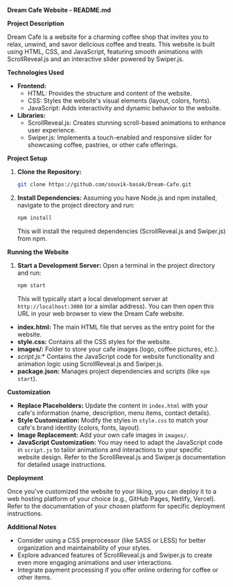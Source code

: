 **Dream Cafe Website - README.md**

**Project Description**

Dream Cafe is a website for a charming coffee shop that invites you to relax, unwind, and savor delicious coffee and treats. This website is built using HTML, CSS, and JavaScript, featuring smooth animations with ScrollReveal.js and an interactive slider powered by Swiper.js.

**Technologies Used**

* **Frontend:**
    * HTML: Provides the structure and content of the website.
    * CSS: Styles the website's visual elements (layout, colors, fonts).
    * JavaScript: Adds interactivity and dynamic behavior to the website.
* **Libraries:**
    * ScrollReveal.js: Creates stunning scroll-based animations to enhance user experience.
    * Swiper.js: Implements a touch-enabled and responsive slider for showcasing coffee, pastries, or other cafe offerings.

**Project Setup**

1. **Clone the Repository:**
   ```bash
   git clone https://github.com/souvik-basak/Dream-Cafe.git
   ```

2. **Install Dependencies:**
   Assuming you have Node.js and npm installed, navigate to the project directory and run:
   ```bash
   npm install
   ```
   This will install the required dependencies (ScrollReveal.js and Swiper.js) from npm.

**Running the Website**

1. **Start a Development Server:**
   Open a terminal in the project directory and run:
   ```bash
   npm start
   ```
   This will typically start a local development server at `http://localhost:3000` (or a similar address). You can then open this URL in your web browser to view the Dream Cafe website.


* **index.html:** The main HTML file that serves as the entry point for the website.
* **style.css:** Contains all the CSS styles for the website.
* **images/:** Folder to store your cafe images (logo, coffee pictures, etc.).
* *script.js:** Contains the JavaScript code for website functionality and animation logic using ScrollReveal.js and Swiper.js.
* **package.json:** Manages project dependencies and scripts (like `npm start`).

**Customization**

* **Replace Placeholders:** Update the content in `index.html` with your cafe's information (name, description, menu items, contact details).
* **Style Customization:** Modify the styles in `style.css` to match your cafe's brand identity (colors, fonts, layout).
* **Image Replacement:** Add your own cafe images in `images/`.
* **JavaScript Customization:** You may need to adapt the JavaScript code in `script.js` to tailor animations and interactions to your specific website design. Refer to the ScrollReveal.js and Swiper.js documentation for detailed usage instructions.

**Deployment**

Once you've customized the website to your liking, you can deploy it to a web hosting platform of your choice (e.g., GitHub Pages, Netlify, Vercel). Refer to the documentation of your chosen platform for specific deployment instructions.

**Additional Notes**

* Consider using a CSS preprocessor (like SASS or LESS) for better organization and maintainability of your styles.
* Explore advanced features of ScrollReveal.js and Swiper.js to create even more engaging animations and user interactions.
* Integrate payment processing if you offer online ordering for coffee or other items.